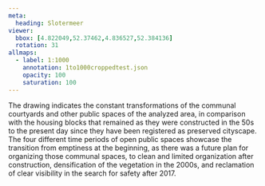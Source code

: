```yaml
---
meta:
  heading: Slotermeer
viewer:
  bbox: [4.822049,52.37462,4.836527,52.384136]
  rotation: 31
allmaps:
  - label: 1:1000
    annotation: 1to1000croppedtest.json
    opacity: 100
    saturation: 100
---
```

The drawing indicates the constant transformations of the communal courtyards and other public spaces of the analyzed area, in comparison with the housing blocks that remained as they were constructed in the 50s to the present day since they have been registered as preserved cityscape. The four different time periods of open public spaces showcase the transition from emptiness at the beginning, as there was a future plan for organizing those communal spaces, to clean and limited organization after construction, densification of the vegetation in the 2000s, and reclamation of clear visibility in the search for safety after 2017.
